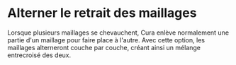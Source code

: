 Alterner le retrait des maillages
===

Lorsque plusieurs maillages se chevauchent, Cura enlève normalement une partie d'un maillage pour faire place à l'autre. Avec cette option, les maillages alterneront couche par couche, créant ainsi un mélange entrecroisé des deux.
